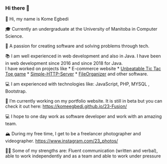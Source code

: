 ### Hi there 👋

<!--
**komeegbedi/komeegbedi** is a ✨ _special_ ✨ repository because its `README.md` (this file) appears on your GitHub profile.

Here are some ideas to get you started:

- 🔭 I’m currently working on ...
- 🌱 I’m currently learning ...
- 👯 I’m looking to collaborate on ...
- 🤔 I’m looking for help with ...
- 💬 Ask me about ...
- 📫 How to reach me: ...
- 😄 Pronouns: ...
- ⚡ Fun fact: ...
-->
👋 Hi, my name is Kome Egbedi

🎓 Currently an undergraduate at the University of Manitoba in Computer Science.

🌇 A passion for creating software and solving problems through tech.

📚 I am well experienced in web development and also in Java. I have been in web development since 2016 and since 2018 for Java.<br>
    I have worked on projects like 
    * E-commerce website 
    * [Unbeatable Tic Tac Toe game](https://komeegbedi.github.io/Tic-Tac-Toe/) 
    * [Simple-HTTP-Server](https://github.com/komeegbedi/Simple-HTTP-Server) 
    * [FileOrganizer](https://github.com/komeegbedi/FileOrganizer) and other software.
    
💻  I am experienced with technologies like:  JavaScript, PHP, MYSQL , Bootstrap.
    
🔭 I’m currently working on my portfolio website. It is still in beta but you can check it out here: https://komeegbedi.github.io/23-Fusion/

💻 I hope to one day work as software developer and work with an amazing team.

🏔  During my free time, I get to be a freelancer photographer and videographer. https://www.instagram.com/23_photos/

💪🏽 Some of my strengths are: Fluent communication (written and verbal), able to work independently and as a team and able to work under pressure
